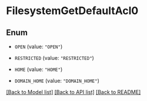 # FilesystemGetDefaultAcl0

## Enum


* `OPEN` (value: `"OPEN"`)

* `RESTRICTED` (value: `"RESTRICTED"`)

* `HOME` (value: `"HOME"`)

* `DOMAIN_HOME` (value: `"DOMAIN_HOME"`)


[[Back to Model list]](../README.md#documentation-for-models) [[Back to API list]](../README.md#documentation-for-api-endpoints) [[Back to README]](../README.md)


